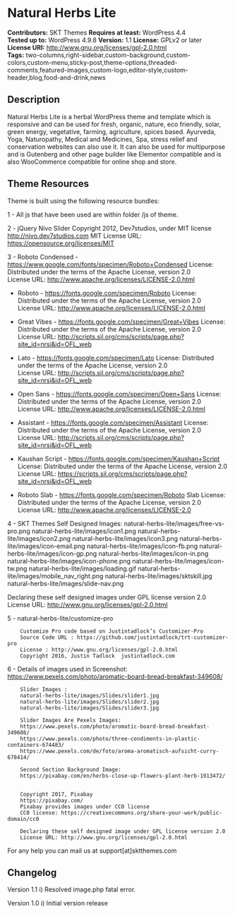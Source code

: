 # Natural Herbs Lite

**Contributors:** SKT Themes
**Requires at least:** WordPress 4.4  
**Tested up to:** WordPress 4.9.8
**Version:** 1.1
**License:** GPLv2 or later  
**License URI:** http://www.gnu.org/licenses/gpl-2.0.html  
**Tags:** two-columns,right-sidebar,custom-background,custom-colors,custom-menu,sticky-post,theme-options,threaded-comments,featured-images,custom-logo,editor-style,custom-header,blog,food-and-drink,news

## Description

Natural Herbs Lite is a herbal WordPress theme and template which is responsive and can be used for fresh, organic, nature, eco friendly, solar, green energy, vegetative, farming, agriculture, spices based. Ayurveda, Yoga, Naturopathy, Medical and Medicines, Spa, stress relief and conservation websites can also use it. It can also be used for multipurpose and is Gutenberg and other page builder like Elementor compatible and is also WooCommerce compatible for online shop and store.

 
## Theme Resources

Theme is built using the following resource bundles:

1 - All js that have been used are within folder /js of theme.

2 -     jQuery Nivo Slider
	Copyright 2012, Dev7studios, under MIT license
	http://nivo.dev7studios.com
MIT License URL: https://opensource.org/licenses/MIT

3 - Roboto Condensed - https://www.google.com/fonts/specimen/Roboto+Condensed
	License: Distributed under the terms of the Apache License, version 2.0				
	License URL: http://www.apache.org/licenses/LICENSE-2.0.html
	
  - Roboto - https://fonts.google.com/specimen/Roboto
	License: Distributed under the terms of the Apache License, version 2.0				
	License URL: http://www.apache.org/licenses/LICENSE-2.0.html	
	
  - Great Vibes - https://fonts.google.com/specimen/Great+Vibes
	License: Distributed under the terms of the Apache License, version 2.0				
	License URL: http://scripts.sil.org/cms/scripts/page.php?site_id=nrsi&id=OFL_web	
	
  - Lato - https://fonts.google.com/specimen/Lato
	License: Distributed under the terms of the Apache License, version 2.0				
	License URL: http://scripts.sil.org/cms/scripts/page.php?site_id=nrsi&id=OFL_web
	
  - Open Sans - https://fonts.google.com/specimen/Open+Sans
	License: Distributed under the terms of the Apache License, version 2.0				
	License URL: http://www.apache.org/licenses/LICENSE-2.0.html
	
  - Assistant - https://fonts.google.com/specimen/Assistant
	License: Distributed under the terms of the Apache License, version 2.0				
	License URL: http://scripts.sil.org/cms/scripts/page.php?site_id=nrsi&id=OFL_web	
	
  - Kaushan Script - https://fonts.google.com/specimen/Kaushan+Script
	License: Distributed under the terms of the Apache License, version 2.0				
	License URL: https://scripts.sil.org/cms/scripts/page.php?site_id=nrsi&id=OFL_web	
	
  - Roboto Slab - https://fonts.google.com/specimen/Roboto Slab
	License: Distributed under the terms of the Apache License, version 2.0				
	License URL: http://www.apache.org/licenses/LICENSE-2.0
	
4 - SKT Themes Self Designed Images:
	natural-herbs-lite/images/free-vs-pro.png
	natural-herbs-lite/images/icon1.png
	natural-herbs-lite/images/icon2.png
	natural-herbs-lite/images/icon3.png
	natural-herbs-lite/images/icon-email.png
	natural-herbs-lite/images/icon-fb.png
	natural-herbs-lite/images/icon-gp.png
	natural-herbs-lite/images/icon-in.png
	natural-herbs-lite/images/icon-phone.png
	natural-herbs-lite/images/icon-tw.png
	natural-herbs-lite/images/loading.gif
	natural-herbs-lite/images/mobile_nav_right.png
	natural-herbs-lite/images/sktskill.jpg
	natural-herbs-lite/images/slide-nav.png
		
Declaring these self designed images under GPL license version 2.0
License URL: http://www.gnu.org/licenses/gpl-2.0.html
		
5 -     natural-herbs-lite/customize-pro	

		Customize Pro code based on Justintadlock’s Customizer-Pro 
		Source Code URL : https://github.com/justintadlock/trt-customizer-pro			
		License : http://www.gnu.org/licenses/gpl-2.0.html
		Copyright 2016, Justin Tadlock	justintadlock.com
		
6 -     Details of images used in Screenshot:
		https://www.pexels.com/photo/aromatic-board-bread-breakfast-349608/
		
		Slider Images : 
		natural-herbs-lite/images/Slides/slider1.jpg
		natural-herbs-lite/images/Slides/slider2.jpg
		natural-herbs-lite/images/Slides/slider3.jpg
        
        Slider Images Are Pexels Images:  
		https://www.pexels.com/photo/aromatic-board-bread-breakfast-349608/		
		https://www.pexels.com/photo/three-condiments-in-plastic-containers-674483/
		https://www.pexels.com/de/foto/aroma-aromatisch-aufsicht-curry-678414/		

		Second Section Background Image:
		https://pixabay.com/en/herbs-close-up-flowers-plant-herb-1913472/		

		
		Copyright 2017, Pixabay
		https://pixabay.com/ 
		Pixabay provides images under CC0 license
 		CC0 license: https://creativecommons.org/share-your-work/public-domain/cc0
			
		Declaring these self designed image under GPL license version 2.0
		License URL: http://www.gnu.org/licenses/gpl-2.0.html
        
For any help you can mail us at support[at]sktthemes.com

## Changelog
Version 1.1
i)   Resolved image.php fatal error.

Version 1.0
i)   Initial version release